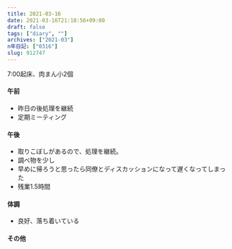 ```yaml
---
title: 2021-03-16
date: 2021-03-16T21:18:56+09:00
draft: false
tags: ["diary", ""]
archives: ["2021-03"]
n年日記: ["0316"]
slug: 912747
---
```

7:00起床、肉まん小2個
#### 午前
- 昨日の後処理を継続
- 定期ミーティング
#### 午後
- 取りこぼしがあるので、処理を継続。
- 調べ物を少し
- 早めに帰ろうと思ったら同僚とディスカッションになって遅くなってしまった
- 残業1.5時間
#### 体調
- 良好、落ち着いている
#### その他
